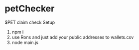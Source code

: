 # petChecker
$PET claim check
Setup
1. npm i 
2. use Rons and just add your public addresses to wallets.csv
3. node main.js
